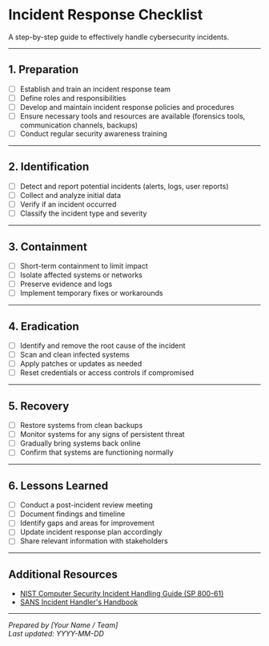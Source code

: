 # Incident Response Checklist

A step-by-step guide to effectively handle cybersecurity incidents.

---

## 1. Preparation
- [ ] Establish and train an incident response team  
- [ ] Define roles and responsibilities  
- [ ] Develop and maintain incident response policies and procedures  
- [ ] Ensure necessary tools and resources are available (forensics tools, communication channels, backups)  
- [ ] Conduct regular security awareness training  

---

## 2. Identification
- [ ] Detect and report potential incidents (alerts, logs, user reports)  
- [ ] Collect and analyze initial data  
- [ ] Verify if an incident occurred  
- [ ] Classify the incident type and severity  

---

## 3. Containment
- [ ] Short-term containment to limit impact  
- [ ] Isolate affected systems or networks  
- [ ] Preserve evidence and logs  
- [ ] Implement temporary fixes or workarounds  

---

## 4. Eradication
- [ ] Identify and remove the root cause of the incident  
- [ ] Scan and clean infected systems  
- [ ] Apply patches or updates as needed  
- [ ] Reset credentials or access controls if compromised  

---

## 5. Recovery
- [ ] Restore systems from clean backups  
- [ ] Monitor systems for any signs of persistent threat  
- [ ] Gradually bring systems back online  
- [ ] Confirm that systems are functioning normally  

---

## 6. Lessons Learned
- [ ] Conduct a post-incident review meeting  
- [ ] Document findings and timeline  
- [ ] Identify gaps and areas for improvement  
- [ ] Update incident response plan accordingly  
- [ ] Share relevant information with stakeholders  

---

## Additional Resources
- [NIST Computer Security Incident Handling Guide (SP 800-61)](https://nvlpubs.nist.gov/nistpubs/SpecialPublications/NIST.SP.800-61r2.pdf)  
- [SANS Incident Handler's Handbook](https://www.sans.org/reading-room/whitepapers/incident/incident-handlers-handbook-33901)  

---

*Prepared by [Your Name / Team]*  
*Last updated: YYYY-MM-DD*

